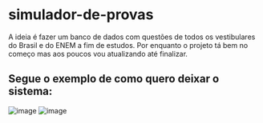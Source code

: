 # simulador-de-provas

A ideia é fazer um banco de dados com questões de todos os vestibulares do Brasil e do ENEM a fim de estudos. Por enquanto o projeto tá bem no começo mas aos poucos vou atualizando até finalizar.
## Segue o exemplo de como quero deixar o sistema:

![image](https://user-images.githubusercontent.com/108037302/197355332-6652074d-287e-4d9c-a155-43753256974f.png)
![image](https://user-images.githubusercontent.com/108037302/197355359-106d491b-f61d-45d0-93c4-1b0a49f40a16.png)
